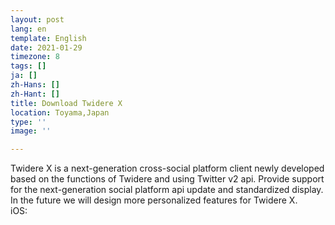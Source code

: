 ```yaml
---
layout: post
lang: en
template: English
date: 2021-01-29
timezone: 8
tags: []
ja: []
zh-Hans: []
zh-Hant: []
title: Download Twidere X
location: Toyama,Japan
type: ''
image: ''

---
```

Twidere X is a next-generation cross-social platform client newly developed based on the functions of Twidere and using Twitter v2 api. Provide support for the next-generation social platform api update and standardized display. In the future we will design more personalized features for Twidere X.  
iOS: